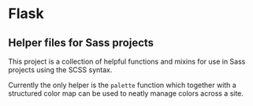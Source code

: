 # Flask

## Helper files for Sass projects

This project is a collection of helpful functions and mixins for use in Sass projects using the SCSS syntax.

Currently the only helper is the `palette` function which together with a structured color map can be used to neatly manage colors across a site.
